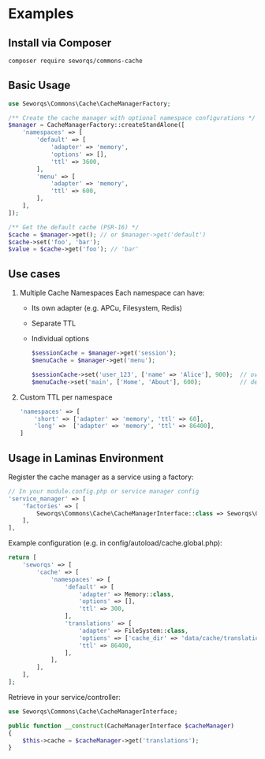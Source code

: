 # Examples

## Install via Composer

```bash
composer require seworqs/commons-cache
```

## Basic Usage

```php
use Seworqs\Commons\Cache\CacheManagerFactory;

/** Create the cache manager with optional namespace configurations */
$manager = CacheManagerFactory::createStandAlone([
    'namespaces' => [
        'default' => [
            'adapter' => 'memory',
            'options' => [],
            'ttl' => 3600,
        ],
        'menu' => [
            'adapter' => 'memory',
            'ttl' => 600,
        ],
    ],
]);

/** Get the default cache (PSR-16) */
$cache = $manager->get(); // or $manager->get('default')
$cache->set('foo', 'bar');
$value = $cache->get('foo'); // 'bar'
```

## Use cases
1. Multiple Cache Namespaces
   Each namespace can have:
    - Its own adapter (e.g. APCu, Filesystem, Redis)
    - Separate TTL
    - Individual options

        ```php
        $sessionCache = $manager->get('session');
        $menuCache = $manager->get('menu');

        $sessionCache->set('user_123', ['name' => 'Alice'], 900);  // override TTL
        $menuCache->set('main', ['Home', 'About'], 600);           // default TTL from config
        ```
2. Custom TTL per namespace

    ```php
    'namespaces' => [
        'short' => ['adapter' => 'memory', 'ttl' => 60],
        'long' =>  ['adapter' => 'memory', 'ttl' => 86400],
    ]
    ```

## Usage in Laminas Environment
Register the cache manager as a service using a factory:

```php
// In your module.config.php or service manager config
'service_manager' => [
    'factories' => [
        Seworqs\Commons\Cache\CacheManagerInterface::class => Seworqs\Commons\Cache\CacheManagerFactory::class,
    ],
],
```

Example configuration (e.g. in config/autoload/cache.global.php):

```php
return [
    'seworqs' => [
        'cache' => [
            'namespaces' => [
                'default' => [
                    'adapter' => Memory::class,
                    'options' => [],
                    'ttl' => 300,
                ],
                'translations' => [
                    'adapter' => FileSystem::class,
                    'options' => ['cache_dir' => 'data/cache/translations'],
                    'ttl' => 86400,
                ],
            ],
        ],
    ],
];
```

Retrieve in your service/controller:

```php
use Seworqs\Commons\Cache\CacheManagerInterface;

public function __construct(CacheManagerInterface $cacheManager)
{
    $this->cache = $cacheManager->get('translations');
}
```